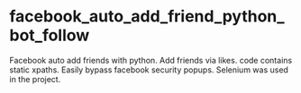 # facebook_auto_add_friend_python_bot_follow
Facebook auto add friends with python.
Add friends via likes.
code contains static xpaths.
Easily bypass facebook security popups.
Selenium was used in the project.
